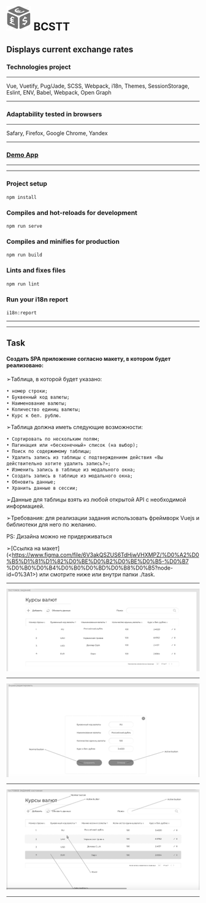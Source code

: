 # ![BCSTT](./public/favicon.ico) BCSTT

## Displays current exchange rates
### Technologies project
*** 
Vue, Vuetify, Pug/Jade, SCSS, Webpack, i18n, Themes, SessionStorage, Eslint, ENV, Babel, Webpack, Open Graph
***

### Adaptability tested in browsers
***
Safary, Firefox, Google Chrome, Yandex
***

### [Demo App](<https://imalvik.github.io/bcstt/>)
***
***

### Project setup
```
npm install
```

### Compiles and hot-reloads for development
```
npm run serve
```

### Compiles and minifies for production
```
npm run build
```

### Lints and fixes files
```
npm run lint
```

### Run your i18n report
```
i18n:report
```

***
***
## Task
#### Создать SPA приложение согласно макету, в котором будет реализовано:
➢Таблица, в которой будет указано:

    • номер строки;
    • Буквенный код валюты;
    • Наименование валюты;
    • Количество единиц валюты;
    • Курс к бел. рублю.
    
➢Таблица должна иметь следующие возможности:

    • Сортировать по нескольким полям;
    • Пагинация или «бесконечный» список (на выбор);
    • Поиск по содержимому таблицы;
    • Удалить запись из таблицы с подтверждением действия «Вы действительно хотите удалить запись?»;
    • Изменить запись в таблице из модального окна; 
    • Создать запись в таблице из модального окна; 
    • Обновить данные;
    • Хранить данные в сессии;

➢Данные для таблицы взять из любой открытой API с необходимой информацией.

➢Требования: для реализации задания использовать фреймворк Vuejs и библиотеки для него по желанию.

PS: Дизайна можно не придерживаться

➢[Ссылка на макет](<https://www.figma.com/file/6V3akQSZUS6TdHjwVHXMPZ/%D0%A2%D0%B5%D1%81%D1%82%D0%BE%D0%B2%D0%BE%D0%B5-%D0%B7
%D0%B0%D0%B4%D0%B0%D0%BD%D0%B8%D0%B5?node-id=0%3A1>) или смотрите ниже или внутри папки ./task.
***
![screenshot of sample](./task/1.png)
***
![screenshot of sample](./task/2.png)
***
![screenshot of sample](./task/3.png)

***
